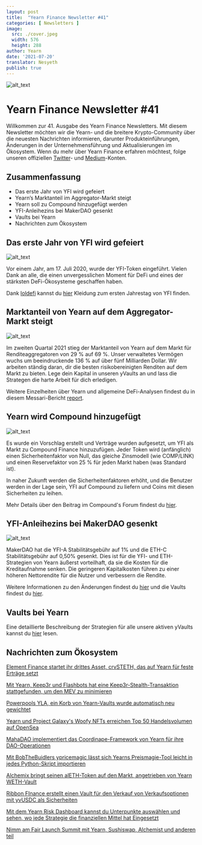 ```yaml
---
layout: post
title:  "Yearn Finance Newsletter #41"
categories: [ Newsletters ]
image:
  src: ./cover.jpeg
  width: 576
  height: 288
author: Yearn
date: '2021-07-20'
translator: Nesyeth
publish: true
---
```


![alt_text](/_newsletters/Yearn-Finance-Newsletter-41/image1.png)

# Yearn Finance Newsletter #41

Willkommen zur 41. Ausgabe des Yearn Finance Newsletters. Mit diesem Newsletter möchten wir die Yearn- und die breitere Krypto-Community über die neuesten Nachrichten informieren, darunter Produkteinführungen, Änderungen in der Unternehmensführung und Aktualisierungen im Ökosystem. Wenn du mehr über Yearn Finance erfahren möchtest, folge unseren offiziellen [Twitter](https://twitter.com/iearnfinance)- und [Medium](https://medium.com/iearn)-Konten.

## Zusammenfassung

- Das erste Jahr von YFI wird gefeiert
- Yearn’s Marktanteil im Aggregator-Markt steigt
- Yearn soll zu Compound hinzugefügt werden
- YFI-Anleihezins bei MakerDAO gesenkt
- Vaults bei Yearn
- Nachrichten zum Ökosystem

## Das erste Jahr von YFI wird gefeiert

![alt_text](/_newsletters/Yearn-Finance-Newsletter-41/image5.png)

Vor einem Jahr, am 17. Juli 2020, wurde der YFI-Token eingeführt. Vielen Dank an alle, die einen unvergesslichen Moment für DeFi und eines der stärksten DeFi-Ökosysteme geschaffen haben.

Dank [loldefi](https://twitter.com/loldefi) kannst du [hier](https://ymerch.finance/) Kleidung zum ersten Jahrestag von YFI finden.

## Marktanteil von Yearn auf dem Aggregator-Markt steigt

![alt_text](/_newsletters/Yearn-Finance-Newsletter-41/image4.png)

Im zweiten Quartal 2021 stieg der Marktanteil von Yearn auf dem Markt für Renditeaggregatoren von 29 % auf 69 %. Unser verwaltetes Vermögen wuchs um beeindruckende 136 % auf über fünf Milliarden Dollar. Wir arbeiten ständig daran, dir die besten risikobereinigten Renditen auf dem Markt zu bieten. Lege dein Kapital in unseren yVaults an und lass die Strategen die harte Arbeit für dich erledigen.

Weitere Einzelheiten über Yearn und allgemeine DeFi-Analysen findest du in diesem Messari-Bericht [report](https://messari.io/article/q2-21-defi-review?utm_source=ryanwatkins_&utm_medium=tweet&utm_campaign=q2-21-defi-review).

## Yearn wird Compound hinzugefügt 

![alt_text](/_newsletters/Yearn-Finance-Newsletter-41/image3.png)

Es wurde ein Vorschlag erstellt und Verträge wurden aufgesetzt, um YFI als Markt zu Compound Finance hinzuzufügen. Jeder Token wird (anfänglich) einen Sicherheitenfaktor von Null, das gleiche Zinsmodell (wie COMP/LINK) und einen Reservefaktor von 25 % für jeden Markt haben (was Standard ist).

In naher Zukunft werden die Sicherheitenfaktoren erhöht, und die Benutzer werden in der Lage sein, YFI auf Compound zu liefern und Coins mit diesen Sicherheiten zu leihen.

Mehr Details über den Beitrag im Compound's Forum findest du [hier](https://www.comp.xyz/t/add-markets-mkr-aave-sushi-yfi/1977).

## YFI-Anleihezins bei MakerDAO gesenkt

![alt_text](/_newsletters/Yearn-Finance-Newsletter-41/image2.png)

MakerDAO hat die YFI-A Stabilitätsgebühr auf 1% und die ETH-C Stabilitätsgebühr auf 0,50% gesenkt. Dies ist für die YFI- und ETH-Strategien von Yearn äußerst vorteilhaft, da sie die Kosten für die Kreditaufnahme senken. Die geringeren Kapitalkosten führen zu einer höheren Nettorendite für die Nutzer und verbessern die Rendite.

Weitere Informationen zu den Änderungen findest du [hier](https://forum.makerdao.com/t/maker-relay-ep-53/9305) und die Vaults findest du [hier](https://yearn.finance/vaults).

## Vaults bei Yearn

Eine detaillierte Beschreibung der Strategien für alle unsere aktiven yVaults kannst du [hier](https://medium.com/yearn-state-of-the-vaults/the-vaults-at-yearn-9237905ffed3) lesen.

## Nachrichten zum Ökosystem 

[Element Finance startet ihr drittes Asset, crvSTETH, das auf Yearn für feste Erträge setzt](https://twitter.com/element_fi/status/1414990472569831427)

[Mit Yearn, Keep3r und Flashbots hat eine Keep3r-Stealth-Transaktion stattgefunden, um den MEV zu minimieren](https://twitter.com/lbertenasco/status/1415016369771491330)

[Powerpools YLA, ein Korb von Yearn-Vaults wurde automatisch neu gewichtet](https://twitter.com/powerpoolcvp/status/1414682829359812615)

[Yearn und Project Galaxy's Woofy NFTs erreichen Top 50 Handelsvolumen auf OpenSea](https://twitter.com/ProjectGalaxyHQ/status/1414868634862710789)

[MahaDAO implementiert das Coordinape-Framework von Yearn für ihre DAO-Operationen](https://twitter.com/TheMahaDAO/status/1414620121528680451)

[Mit BobTheBuidlers ypricemagic lässt sich Yearns Preismagie-Tool leicht in jedes Python-Skript importieren](https://github.com/BobTheBuidler/ypricemagic)

[Alchemix bringt seinen alETH-Token auf den Markt, angetrieben von Yearn WETH-Vault](https://twitter.com/AlchemixFi/status/1414647769470443521)

[Ribbon FInance erstellt einen Vault für den Verkauf von Verkaufsoptionen mit yvUSDC als Sicherheiten](https://twitter.com/ribbonfinance/status/1415298793419968513)

[Mit dem Yearn Risk Dashboard kannst du Unterpunkte auswählen und sehen, wo jede Strategie die finanziellen Mittel hat Eingesetzt](https://yearn-finance.vercel.app/system/vault/0x19D3364A399d251E894aC732651be8B0E4e85001)

[Nimm am Fair Launch Summit mit Yearn, Sushiswap, Alchemist und anderen teil](https://twitter.com/_alchemistcoin/status/1415646390978453508)
